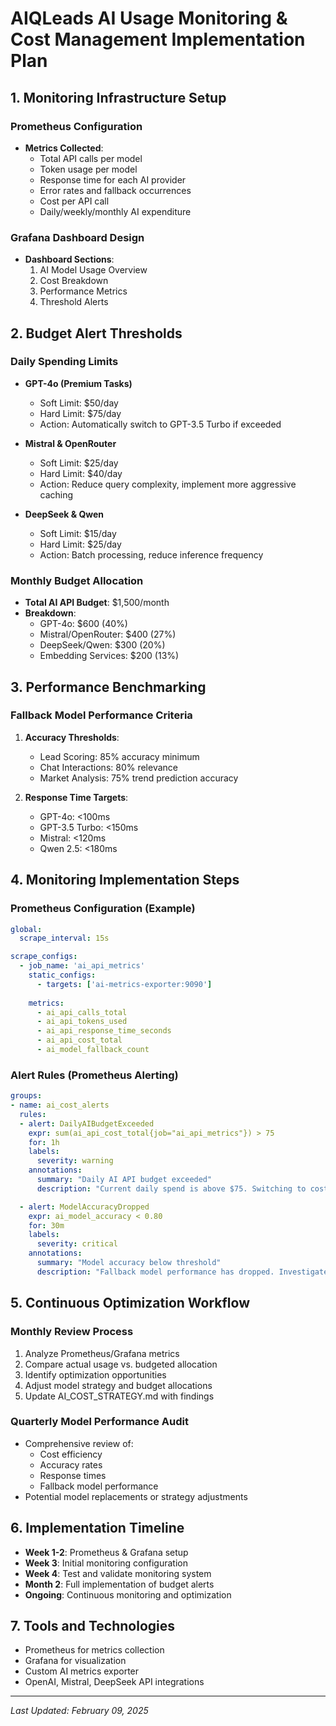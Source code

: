 # AIQLeads AI Usage Monitoring & Cost Management Implementation Plan

## 1. Monitoring Infrastructure Setup

### Prometheus Configuration
- **Metrics Collected**:
  * Total API calls per model
  * Token usage per model
  * Response time for each AI provider
  * Error rates and fallback occurrences
  * Cost per API call
  * Daily/weekly/monthly AI expenditure

### Grafana Dashboard Design
- **Dashboard Sections**:
  1. AI Model Usage Overview
  2. Cost Breakdown
  3. Performance Metrics
  4. Threshold Alerts

## 2. Budget Alert Thresholds

### Daily Spending Limits
- **GPT-4o (Premium Tasks)**
  * Soft Limit: $50/day
  * Hard Limit: $75/day
  * Action: Automatically switch to GPT-3.5 Turbo if exceeded

- **Mistral & OpenRouter**
  * Soft Limit: $25/day
  * Hard Limit: $40/day
  * Action: Reduce query complexity, implement more aggressive caching

- **DeepSeek & Qwen**
  * Soft Limit: $15/day
  * Hard Limit: $25/day
  * Action: Batch processing, reduce inference frequency

### Monthly Budget Allocation
- **Total AI API Budget**: $1,500/month
- **Breakdown**:
  * GPT-4o: $600 (40%)
  * Mistral/OpenRouter: $400 (27%)
  * DeepSeek/Qwen: $300 (20%)
  * Embedding Services: $200 (13%)

## 3. Performance Benchmarking

### Fallback Model Performance Criteria
1. **Accuracy Thresholds**:
   - Lead Scoring: 85% accuracy minimum
   - Chat Interactions: 80% relevance
   - Market Analysis: 75% trend prediction accuracy

2. **Response Time Targets**:
   - GPT-4o: <100ms
   - GPT-3.5 Turbo: <150ms
   - Mistral: <120ms
   - Qwen 2.5: <180ms

## 4. Monitoring Implementation Steps

### Prometheus Configuration (Example)
```yaml
global:
  scrape_interval: 15s

scrape_configs:
  - job_name: 'ai_api_metrics'
    static_configs:
      - targets: ['ai-metrics-exporter:9090']
    
    metrics:
      - ai_api_calls_total
      - ai_api_tokens_used
      - ai_api_response_time_seconds
      - ai_api_cost_total
      - ai_model_fallback_count
```

### Alert Rules (Prometheus Alerting)
```yaml
groups:
- name: ai_cost_alerts
  rules:
  - alert: DailyAIBudgetExceeded
    expr: sum(ai_api_cost_total{job="ai_api_metrics"}) > 75
    for: 1h
    labels:
      severity: warning
    annotations:
      summary: "Daily AI API budget exceeded"
      description: "Current daily spend is above $75. Switching to cost-effective models."

  - alert: ModelAccuracyDropped
    expr: ai_model_accuracy < 0.80
    for: 30m
    labels:
      severity: critical
    annotations:
      summary: "Model accuracy below threshold"
      description: "Fallback model performance has dropped. Investigate immediately."
```

## 5. Continuous Optimization Workflow

### Monthly Review Process
1. Analyze Prometheus/Grafana metrics
2. Compare actual usage vs. budgeted allocation
3. Identify optimization opportunities
4. Adjust model strategy and budget allocations
5. Update AI_COST_STRATEGY.md with findings

### Quarterly Model Performance Audit
- Comprehensive review of:
  * Cost efficiency
  * Accuracy rates
  * Response times
  * Fallback model performance
- Potential model replacements or strategy adjustments

## 6. Implementation Timeline
- **Week 1-2**: Prometheus & Grafana setup
- **Week 3**: Initial monitoring configuration
- **Week 4**: Test and validate monitoring system
- **Month 2**: Full implementation of budget alerts
- **Ongoing**: Continuous monitoring and optimization

## 7. Tools and Technologies
- Prometheus for metrics collection
- Grafana for visualization
- Custom AI metrics exporter
- OpenAI, Mistral, DeepSeek API integrations

---

*Last Updated: February 09, 2025*

